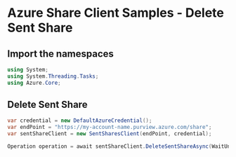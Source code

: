 # Azure Share Client Samples - Delete Sent Share

## Import the namespaces

```C# Snippet:SentSharesClientSample_ImportNamespaces
using System;
using System.Threading.Tasks;
using Azure.Core;
```

## Delete Sent Share

```C# Snippet:SentSharesClientSample_DeleteSentShare
var credential = new DefaultAzureCredential();
var endPoint = "https://my-account-name.purview.azure.com/share";
var sentShareClient = new SentSharesClient(endPoint, credential);

Operation operation = await sentShareClient.DeleteSentShareAsync(WaitUntil.Completed, "sentShareId");
```
